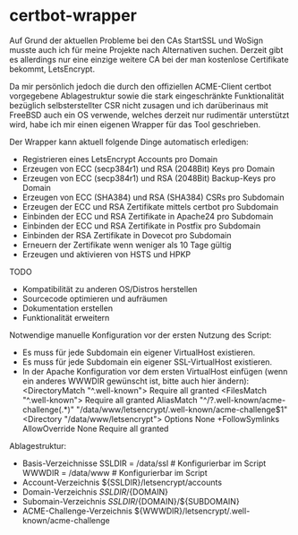 # certbot-wrapper

Auf Grund der aktuellen Probleme bei den CAs StartSSL und WoSign musste auch ich für meine Projekte nach Alternativen suchen. Derzeit gibt es allerdings nur eine einzige weitere CA bei der man kostenlose Certifikate bekommt, LetsEncrypt.

Da mir persönlich jedoch die durch den offiziellen ACME-Client certbot vorgegebene Ablagestruktur sowie die stark eingeschränkte Funktionalität bezüglich selbsterstellter CSR nicht zusagen und ich darüberinaus mit FreeBSD auch ein OS verwende, welches derzeit nur rudimentär unterstützt wird, habe ich mir einen eigenen Wrapper für das Tool geschrieben.

Der Wrapper kann aktuell folgende Dinge automatisch erledigen:
* Registrieren eines LetsEncrypt Accounts pro Domain
* Erzeugen von ECC (secp384r1) und RSA (2048Bit) Keys pro Domain
* Erzeugen von ECC (secp384r1) und RSA (2048Bit) Backup-Keys pro Domain
* Erzeugen von ECC (SHA384) und RSA (SHA384) CSRs pro Subdomain
* Erzeugen der ECC und RSA Zertifikate mittels certbot pro Subdomain
* Einbinden der ECC und RSA Zertifikate in Apache24 pro Subdomain
* Einbinden der ECC und RSA Zertifikate in Postfix pro Subdomain
* Einbinden der RSA Zertifikate in Dovecot pro Subdomain
* Erneuern der Zertifikate wenn weniger als 10 Tage gültig
* Erzeugen und aktivieren von HSTS und HPKP

TODO
* Kompatibilität zu anderen OS/Distros herstellen
* Sourcecode optimieren und aufräumen
* Dokumentation erstellen
* Funktionalität erweitern

Notwendige manuelle Konfiguration vor der ersten Nutzung des Script:
* Es muss für jede Subdomain ein eigener VirtualHost existieren.
* Es muss für jede Subdomain ein eigener SSL-VirtualHost existieren.
* In der Apache Konfiguration vor dem ersten VirtualHost einfügen (wenn ein anderes WWWDIR gewünscht ist, bitte auch hier ändern):
	<DirectoryMatch "^\.well-known">
	    Require all granted
	</DirectoryMatch>
	<FilesMatch "^\.well-known">
	    Require all granted
	</FilesMatch>
	AliasMatch "^/?\.well-known/acme-challenge(.*)" "/data/www/letsencrypt/.well-known/acme-challenge$1"
	<Directory "/data/www/letsencrypt">
	    Options None +FollowSymlinks
	    AllowOverride None
	    Require all granted
	</Directory>

Ablagestruktur:
* Basis-Verzeichnisse
  SSLDIR = /data/ssl # Konfigurierbar im Script
  WWWDIR = /data/www # Konfigurierbar im Script
* Account-Verzeichnis
  ${SSLDIR}/letsencrypt/accounts
* Domain-Verzeichnis
  ${SSLDIR}/${DOMAIN}
* Subomain-Verzeichnis
  ${SSLDIR}/${DOMAIN}/${SUBDOMAIN}
* ACME-Challenge-Verzeichnis
  ${WWWDIR}/letsencrypt/.well-known/acme-challenge

